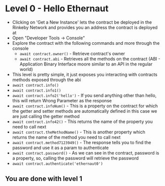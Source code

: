 # Level 0 - Hello Ethernaut
* Clicking on 'Get a New Instance' lets the contract be deployed in the Rinkeby Network and provides you an address the contract is deployed at
* Open "Developer Tools -> Console" 
* Explore the contract with the following commands and more through the console
  * `await contract.owner()` - Retrieve contract's owner
  * `await contract.abi` - Retrieves all the methods on the contract (ABI - Application Binary Interface moore similar to an API in the regular world)
* This level is pretty simple, it just exposes you interacting with contracts methods exposed through the abi
* `await contract.info()`
* `await contract.info1()`
* `await contract.info2('hello')` - If you send anything other than hello, this will return Wrong Parameter as the response
* `await contract.infoNum()` - This is a property on the contract for which the getter and setter methods are automatically defined in this case we are just calling the getter method
* `await contract.info42()` - This returns the name of the property you need to call next 
* `await contract.theMethodName()` - This is another property which returns the name of the method you need to call next
* `await contract.method7123949()` - The response tells you to find the password and use it as a param to authenticate
* `await contract.password()` - As we can see in the contract, password is a property, so, calling the password will retrieve the password
* `await contract.authenticate('ethernaut0')`

## You are done with level 1
